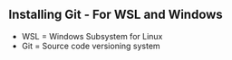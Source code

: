 ## Installing Git - For WSL and Windows

- WSL = Windows Subsystem for Linux
- Git = Source code versioning system